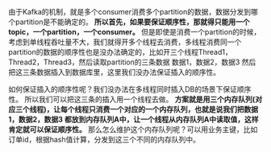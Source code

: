 由于Kafka的机制，就是多个consumer消费多个partition的数据，数据分发到哪个partition是不能确定的。
**所以首先，如果要保证顺序性，那就得只能用一个topic，一个partition，一个consumer。**
但是即使是消费一个partition的时候，考虑到单线程吞吐量不大，我们就得开多个线程去消费，多线程消费同一个partition的数据的顺序性也是没办法确定的，比如开三个线程Thread1，Thread2，Thread3，然后读取partition的三条数据 数据1，数据2，数据3 然后把这三条数据插入到数据库里，这里我们没办法保证插入的顺序性。

如何保证插入的顺序性呢？我们没办法在多线程同时插入DB的场景下保证顺序性。
所以我们可以把这三条的插入用一个线程去做。
**方案就是用三个内存队列(对应三个线程)，让每个线程只消费一个对应的一个内存队列，也就是说我们把数据1，数据2，数据3 都放到内存队列A中，让一个线程从内存队列A中读取值，这样肯定就可以保证顺序性。**
那么怎么维护这个内存队列呢？可以用业务主键，比如订单id，根据hash值计算，分发到这三个不同的内存队列中。
